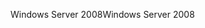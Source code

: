 <span data-ttu-id="f5c19-101">Windows Server 2008</span><span class="sxs-lookup"><span data-stu-id="f5c19-101">Windows Server 2008</span></span>